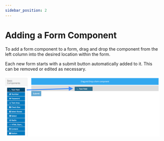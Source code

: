 ```yaml
---
sidebar_position: 2
---
```


# Adding a Form Component

To add a form component to a form, drag and drop the component from the left column into the desired location within the form.

Each new form starts with a submit button automatically added to it. This can be removed or edited as necessary.

![Adding a Component](img/adding-a-component.png)
